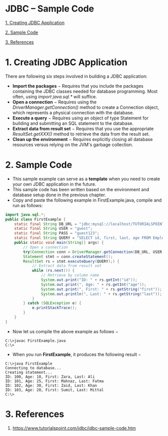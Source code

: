 # JDBC – Sample Code

[1. Creating JDBC Application](#1-creating-jdbc-application)

[2. Sample Code](#2-sample-code)

[3. References](#3-references)

# 1. Creating JDBC Application

There are following six steps involved in building a JDBC application:

-   **Import the packages** − Requires that you include the packages containing the JDBC classes needed for database programming. Most often, using *import java.sql.\** will suffice.
-   **Open a connection** − Requires using the *DriverManager.getConnection()* method to create a Connection object, which represents a physical connection with the database.
-   **Execute a query** − Requires using an object of type Statement for building and submitting an SQL statement to the database.
-   **Extract data from result set** − Requires that you use the appropriate *ResultSet.getXXX()* method to retrieve the data from the result set.
-   **Clean up the environment** − Requires explicitly closing all database resources versus relying on the JVM's garbage collection.

# 2. Sample Code

-   This sample example can serve as a **template** when you need to create your own JDBC application in the future.
-   This sample code has been written based on the environment and database setup done in the previous chapter.
-   Copy and paste the following example in FirstExample.java, compile and run as follows:

```java
import java.sql.*;
public class FirstExample {
    static final String DB_URL = "jdbc:mysql://localhost/TUTORIALSPOINT";
    static final String USER = "guest";
    static final String PASS = "guest123";
    static final String QUERY = "SELECT id, first, last, age FROM Employees";
    public static void main(String[] args) {
        // Open a connection
        try(Connection conn = DriverManager.getConnection(DB_URL, USER, PASS);
        Statement stmt = conn.createStatement();
        ResultSet rs = stmt.executeQuery(QUERY);) {
            // Extract data from result set
            while (rs.next()) {
                // Retrieve by column name
                System.out.print("ID: " + rs.getInt("id"));
                System.out.print(", Age: " + rs.getInt("age"));
                System.out.print(", First: " + rs.getString("first"));
                System.out.println(", Last: " + rs.getString("last"));
            }
        } catch (SQLException e) {
            e.printStackTrace();
        }
    }
}
```

-   Now let us compile the above example as follows −

```
C:\>javac FirstExample.java
C:\>
```

-   When you run **FirstExample**, it produces the following result −

```
C:\>java FirstExample
Connecting to database...
Creating statement...
ID: 100, Age: 18, First: Zara, Last: Ali
ID: 101, Age: 25, First: Mahnaz, Last: Fatma
ID: 102, Age: 30, First: Zaid, Last: Khan
ID: 103, Age: 28, First: Sumit, Last: Mittal
C:\>
```

# 3. References

1.  https://www.tutorialspoint.com/jdbc/jdbc-sample-code.htm
